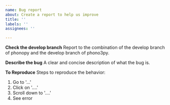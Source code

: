 ```yaml
---
name: Bug report
about: Create a report to help us improve
title: ''
labels: ''
assignees: ''

---
```


**Check the develop branch**
Report to the combination of the develop branch of phonopy and the develop branch of phono3py.

**Describe the bug**
A clear and concise description of what the bug is.

**To Reproduce**
Steps to reproduce the behavior:
1. Go to '...'
2. Click on '....'
3. Scroll down to '....'
4. See error
